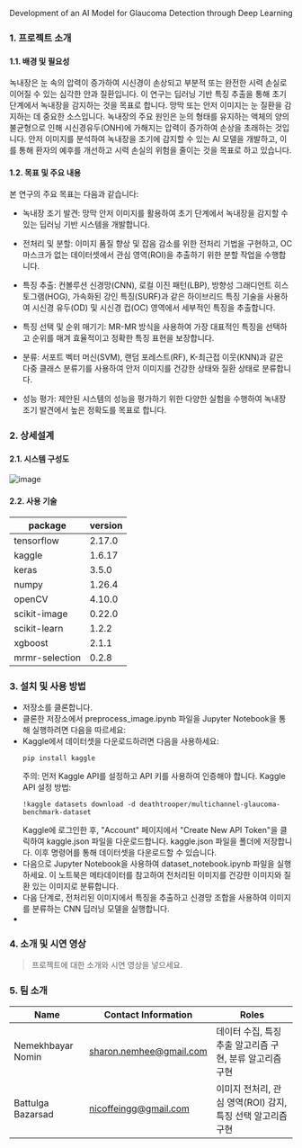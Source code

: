 Development of an AI Model for Glaucoma Detection through Deep Learning
### 1. 프로젝트 소개

#### 1.1. 배경 및 필요성

녹내장은 눈 속의 압력이 증가하여 시신경이 손상되고 부분적 또는 완전한 시력 손실로 이어질 수 있는 심각한 안과 질환입니다.
이 연구는 딥러닝 기반 특징 추출을 통해 초기 단계에서 녹내장을 감지하는 것을 목표로 합니다. 망막 또는 안저 이미지는 눈 질환을 감지하는 데 중요한 소스입니다. 녹내장의 주요 원인은 눈의 형태를 유지하는 액체의 양의 불균형으로 인해 시신경유두(ONH)에 가해지는 압력이 증가하여 손상을 초래하는 것입니다. 안저 이미지를 분석하여 녹내장을 조기에 감지할 수 있는 AI 모델을 개발하고, 이를 통해 환자의 예후를 개선하고 시력 손실의 위험을 줄이는 것을 목표로 하고 있습니다.

#### 1.2. 목표 및 주요 내용

본 연구의 주요 목표는 다음과 같습니다:

- 녹내장 조기 발견: 망막 안저 이미지를 활용하여 초기 단계에서 녹내장을 감지할 수 있는 딥러닝 기반 시스템을 개발합니다.

- 전처리 및 분할: 이미지 품질 향상 및 잡음 감소를 위한 전처리 기법을 구현하고, OC 마스크가 없는 데이터셋에서 관심 영역(ROI)을 추출하기 위한 분할 작업을 수행합니다.

- 특징 추출: 컨볼루션 신경망(CNN), 로컬 이진 패턴(LBP), 방향성 그래디언트 히스토그램(HOG), 가속화된 강인 특징(SURF)과 같은 하이브리드 특징 기술을 사용하여 시신경 유두(OD) 및 시신경 컵(OC) 영역에서 세부적인 특징을 추출합니다.

- 특징 선택 및 순위 매기기: MR-MR 방식을 사용하여 가장 대표적인 특징을 선택하고 순위를 매겨 효율적이고 정확한 특징 표현을 보장합니다.

- 분류: 서포트 벡터 머신(SVM), 랜덤 포레스트(RF), K-최근접 이웃(KNN)과 같은 다중 클래스 분류기를 사용하여 안저 이미지를 건강한 상태와 질환 상태로 분류합니다.

- 성능 평가: 제안된 시스템의 성능을 평가하기 위한 다양한 실험을 수행하여 녹내장 조기 발견에서 높은 정확도를 목표로 합니다.
  
### 2. 상세설계

#### 2.1. 시스템 구성도
![image](https://github.com/user-attachments/assets/c42361b2-594c-46c0-92a8-61cafaedaff1)

#### 2.2. 사용 기술

  |package | version |
  |--------|---------|
  | tensorflow | 2.17.0 |
  | kaggle | 1.6.17 |
  | keras | 3.5.0 |
  | numpy | 1.26.4 |
  | openCV | 4.10.0 |
  | scikit-image| 0.22.0 |
  | scikit-learn | 1.2.2 |
  | xgboost | 2.1.1 |
  | mrmr-selection | 0.2.8 | 
  
  

### 3. 설치 및 사용 방법
- 저장소를 클론합니다.
- 클론한 저장소에서 preprocess_image.ipynb 파일을 Jupyter Notebook을 통해 실행하려면 다음을 따르세요:
- Kaggle에서 데이터셋을 다운로드하려면 다음을 사용하세요:
   ```
  pip install kaggle
  ```
   주의: 먼저 Kaggle API를 설정하고 API 키를 사용하여 인증해야 합니다.
  Kaggle API 설정 방법:
  ```
  !kaggle datasets download -d deathtrooper/multichannel-glaucoma-benchmark-dataset
  ```
  Kaggle에 로그인한 후, "Account" 페이지에서 "Create New API Token"을 클릭하여 kaggle.json 파일을 다운로드합니다.
  kaggle.json 파일을 폴더에 저장합니다.
  이후 명령어를 통해 데이터셋을 다운로드할 수 있습니다.
- 다음으로 Jupyter Notebook을 사용하여 dataset_notebook.ipynb 파일을 실행하세요. 이 노트북은 메타데이터를 참고하여 전처리된 이미지를 건강한 이미지와 질환 있는 이미지로 분류합니다.
- 다음 단계로, 전처리된 이미지에서 특징을 추출하고 신경망 조합을 사용하여 이미지를 분류하는 CNN 딥러닝 모델을 실행합니다.
- 
### 4. 소개 및 시연 영상

> 프로젝트에 대한 소개와 시연 영상을 넣으세요.

### 5. 팀 소개

| Name              | Contact Information     | Roles                                                   | 
|-------------------|-------------------------|---------------------------------------------------------|
| Nemekhbayar Nomin | sharon.nemhee@gmail.com | 데이터 수집, 특징 추출 알고리즘 구현, 분류 알고리즘 구현    |
| Battulga Bazarsad | nicoffeingg@gmail.com   | 이미지 전처리, 관심 영역(ROI) 감지, 특징 선택 알고리즘 구현 |
